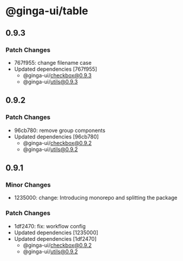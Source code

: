# @ginga-ui/table

## 0.9.3

### Patch Changes

- 767f955: change filename case
- Updated dependencies [767f955]
  - @ginga-ui/checkbox@0.9.3
  - @ginga-ui/utils@0.9.3

## 0.9.2

### Patch Changes

- 96cb780: remove group components
- Updated dependencies [96cb780]
  - @ginga-ui/checkbox@0.9.2
  - @ginga-ui/utils@0.9.2

## 0.9.1

### Minor Changes

- 1235000: change: Introducing monorepo and splitting the package

### Patch Changes

- 1df2470: fix: workflow config
- Updated dependencies [1235000]
- Updated dependencies [1df2470]
  - @ginga-ui/checkbox@0.9.2
  - @ginga-ui/utils@0.9.2
